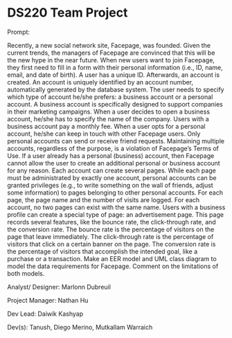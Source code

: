 # DS220 Team Project

Prompt:

Recently, a new social network site, Facepage, was founded. Given the current trends, the managers of Facepage are convinced that this will be the new hype in the near future. When new users want to join Facepage, they first need to fill in a form with their personal information (i.e., ID, name, email, and date of birth). A user has a unique ID. Afterwards, an account is created. An account is uniquely identified by an account number, automatically generated by the database system. The user needs to specify which type of account he/she prefers: a business account or a personal account. A business account is specifically designed to support companies in their marketing campaigns. When a user decides to open a business account, he/she has to specify the name of the company. Users with a business account pay a monthly fee. When a user opts for a personal account, he/she can keep in touch with other Facepage users. Only personal accounts can send or receive friend requests. Maintaining multiple accounts, regardless of the purpose, is a violation of Facepage’s Terms of Use. If a user already has a personal (business) account, then Facepage cannot allow the user to create an additional personal or business account for any reason. Each account can create several pages. While each page must be administrated by exactly one account, personal accounts can be granted privileges (e.g., to write something on the wall of friends, adjust some information) to pages belonging to other personal accounts. For each page, the page name and the number of visits are logged. For each account, no two pages can exist with the same name. Users with a business profile can create a special type of page: an advertisement page. This page records several features, like the bounce rate, the click-through rate, and the conversion rate. The bounce rate is the percentage of visitors on the page that leave immediately. The click-through rate is the percentage of visitors that click on a certain banner on the page. The conversion rate is the percentage of visitors that accomplish the intended goal, like a purchase or a transaction. Make an EER model and UML class diagram to model the data requirements for Facepage. Comment on the limitations of both models. 

Analyst/ Designer: Marlonn Dubreuil

Project Manager: Nathan Hu

Dev Lead: Daiwik Kashyap

Dev(s): Tanush, Diego Merino, Mutkallam Warraich
